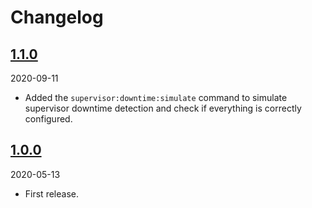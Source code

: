 # Changelog

## [1.1.0](https://github.com/Okipa/laravel-supervisor-downtime-notifier/compare/1.0.2...1.1.0)

2020-09-11

* Added the `supervisor:downtime:simulate` command to simulate supervisor downtime detection and check if everything is correctly configured.

## [1.0.0](https://github.com/Okipa/laravel-supervisor-downtime-notifier/releases/tag/1.0.0)

2020-05-13

* First release.
